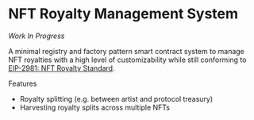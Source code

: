 # NFT Royalty Management System

_Work In Progress_

A minimal registry and factory pattern smart contract system to manage NFT royalties with a high level of customizability while still conforming to [EIP-2981: NFT Royalty Standard](https://eips.ethereum.org/EIPS/eip-2981).

Features

- Royalty splitting (e.g. between artist and protocol treasury)
- Harvesting royalty splits across multiple NFTs
